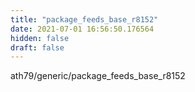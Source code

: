 ```yaml
---
title: "package_feeds_base_r8152"
date: 2021-07-01 16:56:50.176564
hidden: false
draft: false
---
```


ath79/generic/package_feeds_base_r8152

